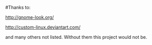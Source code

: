 #Thanks to:

http://gnome-look.org/

http://custom-linux.deviantart.com/

and many others not listed. Without them this project would not be.
